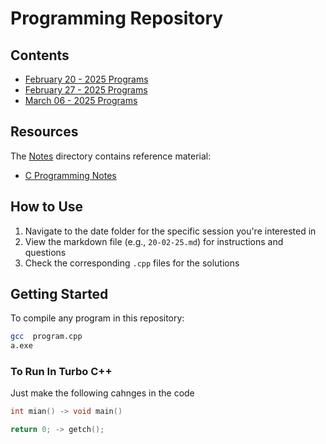 # Programming Repository

## Contents

- [February 20 - 2025 Programs](./20-02-25/20-02-25.md)
- [February 27 - 2025 Programs](./27-02-25/27-02-25.md)
- [March 06 - 2025 Programs](./06-03-25/06-03-25.md)

## Resources

The [Notes](./Notes) directory contains reference material:

- [C Programming Notes](./Notes/CNotes.pdf)

## How to Use

1. Navigate to the date folder for the specific session you're interested in
2. View the markdown file (e.g., `20-02-25.md`) for instructions and questions
3. Check the corresponding `.cpp` files for the solutions

## Getting Started

To compile any program in this repository:

```bash
gcc  program.cpp
a.exe
```

### To Run In Turbo C++

Just make the following cahnges in the code

```c
int mian() -> void main()
```

```c
return 0; -> getch();
```
